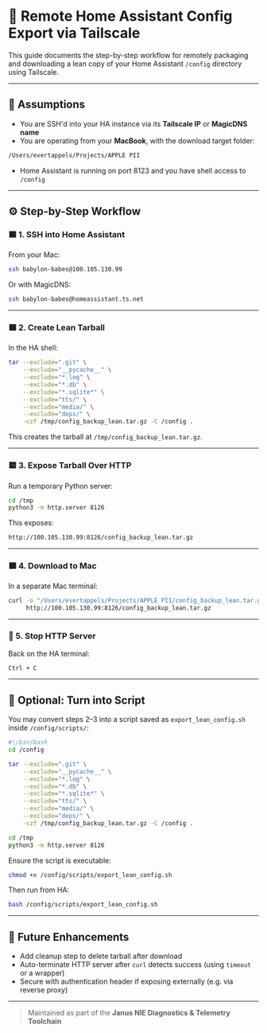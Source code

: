 # 🧰 Remote Home Assistant Config Export via Tailscale

This guide documents the step-by-step workflow for remotely packaging and downloading a lean copy of your Home Assistant `/config` directory using Tailscale.

---

## 🔐 Assumptions

* You are SSH'd into your HA instance via its **Tailscale IP** or **MagicDNS name**
* You are operating from your **MacBook**, with the download target folder:

```bash
/Users/evertappels/Projects/APPLE PII
```

* Home Assistant is running on port 8123 and you have shell access to `/config`

---

## ⚙️ Step-by-Step Workflow

### 🟦 1. SSH into Home Assistant

From your Mac:

```bash
ssh babylon-babes@100.105.130.99
```

Or with MagicDNS:

```bash
ssh babylon-babes@homeassistant.ts.net
```

---

### 🟪 2. Create Lean Tarball

In the HA shell:

```bash
tar --exclude=".git" \
    --exclude="__pycache__" \
    --exclude="*.log" \
    --exclude="*.db" \
    --exclude="*.sqlite*" \
    --exclude="tts/" \
    --exclude="media/" \
    --exclude="deps/" \
    -czf /tmp/config_backup_lean.tar.gz -C /config .
```

This creates the tarball at `/tmp/config_backup_lean.tar.gz`.

---

### 🟨 3. Expose Tarball Over HTTP

Run a temporary Python server:

```bash
cd /tmp
python3 -m http.server 8126
```

This exposes:

```bash
http://100.105.130.99:8126/config_backup_lean.tar.gz
```

---

### 🟩 4. Download to Mac

In a separate Mac terminal:

```bash
curl -o "/Users/evertappels/Projects/APPLE PII/config_backup_lean.tar.gz" \
     http://100.105.130.99:8126/config_backup_lean.tar.gz
```

---

### 🔴 5. Stop HTTP Server

Back on the HA terminal:

```bash
Ctrl + C
```

---

## 🔁 Optional: Turn into Script

You may convert steps 2–3 into a script saved as `export_lean_config.sh` inside `/config/scripts/`:

```bash
#!/bin/bash
cd /config

tar --exclude=".git" \
    --exclude="__pycache__" \
    --exclude="*.log" \
    --exclude="*.db" \
    --exclude="*.sqlite*" \
    --exclude="tts/" \
    --exclude="media/" \
    --exclude="deps/" \
    -czf /tmp/config_backup_lean.tar.gz -C /config .

cd /tmp
python3 -m http.server 8126
```

Ensure the script is executable:

```bash
chmod +x /config/scripts/export_lean_config.sh
```

Then run from HA:

```bash
bash /config/scripts/export_lean_config.sh
```

---

## 🧭 Future Enhancements

* Add cleanup step to delete tarball after download
* Auto-terminate HTTP server after `curl` detects success (using `timeout` or a wrapper)
* Secure with authentication header if exposing externally (e.g. via reverse proxy)

---

> Maintained as part of the **Janus NIE Diagnostics & Telemetry Toolchain**
